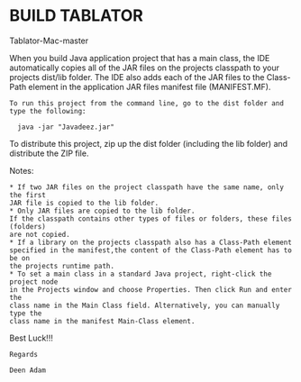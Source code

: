 BUILD TABLATOR
========================

Tablator-Mac-master

When you build Java application project that has a main class, the IDE
automatically copies all of the JAR files on the projects classpath to your projects dist/lib folder. The IDE
also adds each of the JAR files to the Class-Path element in the application
JAR files manifest file (MANIFEST.MF).

    To run this project from the command line, go to the dist folder and
    type the following:

      java -jar "Javadeez.jar" 

To distribute this project, zip up the dist folder (including the lib folder)
and distribute the ZIP file.

Notes:

    * If two JAR files on the project classpath have the same name, only the first
    JAR file is copied to the lib folder.
    * Only JAR files are copied to the lib folder.
    If the classpath contains other types of files or folders, these files (folders)
    are not copied.
    * If a library on the projects classpath also has a Class-Path element
    specified in the manifest,the content of the Class-Path element has to be on
    the projects runtime path.
    * To set a main class in a standard Java project, right-click the project node
    in the Projects window and choose Properties. Then click Run and enter the
    class name in the Main Class field. Alternatively, you can manually type the
    class name in the manifest Main-Class element.
    

Best Luck!!!

    Regards
    
    Deen Adam
